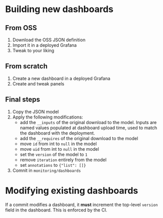 # Building new dashboards

## From OSS

1. Download the OSS JSON definition
2. Import it in a deployed Grafana
3. Tweak to your liking

## From scratch

1. Create a new dashboard in a deployed Grafana
2. Create and tweak panels


## Final steps

1. Copy the JSON model
2. Apply the following modifications:
   * add the `__inputs` of the original download to the model.
     Inputs are named values populated at dashboard upload time, used to match
     the dashboard with the deployment.
   * add the `__requires` of the original download to the model
   * move `id` from int to `null` in the model
   * move `uid` from int to `null` in the model
   * set the `version` of the model to `1`
   * remove `iteration` entirely from the model
   * set `annotations` to `{"list": []}`
3. Comnit in `monitoring/dashboards`


# Modifying existing dashboards

If a commit modifies a dashboard, it **must** increment the top-level
`version` field in the dashboard. This is enforced by the CI.
